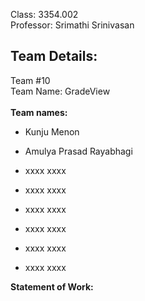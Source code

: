 Class: 3354.002 </br>
Professor: Srimathi Srinivasan

Team Details:
-----------------------------------------------------------------------------------------------------------------------------------------------------------------------------------------------------------------------
Team #10 </br>
Team Name:  GradeView </br></br>
**Team names:**

- Kunju Menon

- Amulya Prasad Rayabhagi

- xxxx xxxx

- xxxx xxxx

- xxxx xxxx

- xxxx xxxx

- xxxx xxxx

- xxxx xxxx

**Statement of Work:**  </br>
